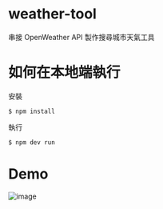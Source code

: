 # weather-tool
串接 OpenWeather API 製作搜尋城市天氣工具


# 如何在本地端執行

安裝
```shell
$ npm install
```
執行
```shell
$ npm dev run
```
# Demo
![image](https://github.com/clothn0105700/weather-tool/blob/main/weather.gif)
